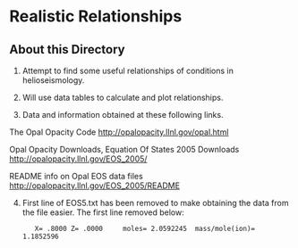 Realistic Relationships
=============================

About this Directory
--------------------

1.  Attempt to find some useful relationships of conditions in helioseismology.

2.  Will use data tables to calculate and plot relationships.

3.  Data and information obtained at these following links.

  The Opal Opacity Code
  http://opalopacity.llnl.gov/opal.html

  Opal Opacity Downloads, Equation Of States 2005 Downloads
  http://opalopacity.llnl.gov/EOS_2005/

  README info on Opal EOS data files
  http://opalopacity.llnl.gov/EOS_2005/README


4.  First line of EOS5.txt has been removed to make obtaining the data from the
    file easier.  The first line removed below:

           X= .8000 Z= .0000     moles= 2.0592245  mass/mole(ion)= 1.1852596
